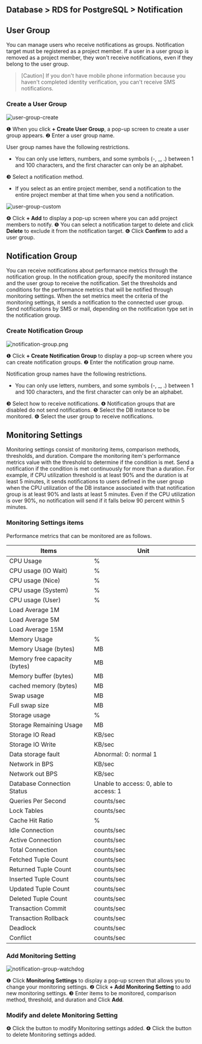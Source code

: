 ## Database > RDS for PostgreSQL > Notification

## User Group

You can manage users who receive notifications as groups. Notification target must be registered as a project member. If a user in a user group is removed as a project member, they won't receive notifications, even if they belong to the user group.

> [Caution]
> If you don't have mobile phone information because you haven't completed identity verification, you can't receive SMS notifications.

### Create a User Group

![user-group-create](https://static.toastoven.net/prod_rds_postgres/20240611/user-group-create-en.png)

❶ When you click **+ Create User Group**, a pop-up screen to create a user group appears.
❷ Enter a user group name.

User group names have the following restrictions.

* You can only use letters, numbers, and some symbols (-, _, .) between 1 and 100 characters, and the first character can only be an alphabet.

❸ Select a notification method.

* If you select as an entire project member, send a notification to the entire project member at that time when you send a notification.

![user-group-custom](https://static.toastoven.net/prod_rds_postgres/20240611/user-group-custom-en.png)

❹ Click **+ Add** to display a pop-up screen where you can add project members to notify.
❺ You can select a notification target to delete and click **Delete** to exclude it from the notification target.
❻ Click **Confirm** to add a user group.

## Notification Group

You can receive notifications about performance metrics through the notification group. In the notification group, specify the monitored instance and the user group to receive the notification. Set the thresholds and conditions for the performance metrics that will be notified through monitoring settings. When the set metrics meet the criteria of the monitoring settings, it sends a notification to the connected user group. Send notifications by SMS or mail, depending on the notification type set in the notification group.

### Create Notification Group

![notification-group.png](https://static.toastoven.net/prod_rds_postgres/20240611/notification-group-en.png)

❶ Click **+ Create Notification Group** to display a pop-up screen where you can create notification groups.
❷ Enter the notification group name.

Notification group names have the following restrictions.

* You can only use letters, numbers, and some symbols (-, _, .) between 1 and 100 characters, and the first character can only be an alphabet.

❸ Select how to receive notifications.
❹ Notification groups that are disabled do not send notifications.
❺ Select the DB instance to be monitored.
❻ Select the user group to receive notifications.

## Monitoring Settings

Monitoring settings consist of monitoring items, comparison methods, thresholds, and duration. Compare the monitoring item's performance metrics value with the threshold to determine if the condition is met. Send a notification if the condition is met continuously for more than a duration. For example, if CPU utilization threshold is at least 90% and the duration is at least 5 minutes, it sends notifications to users defined in the user group when the CPU utilization of the DB instance associated with that notification group is at least 90% and lasts at least 5 minutes. Even if the CPU utilization is over 90%, no notification will send if it falls below 90 percent within 5 minutes.

### Monitoring Settings items

Performance metrics that can be monitored are as follows.

| Items                         | Unit                 |
|----------------------------|--------------------|
| CPU Usage                    | %                  |
| CPU usage (IO Wait)           | %                  |
| CPU usage (Nice)              | %                  |
| CPU usage (System)            | %                  |
| CPU usage (User)              | %                  |
| Load Average 1M            |                    |
| Load Average 5M            |                    |
| Load Average 15M           |                    |
| Memory Usage                    | %                  |
| Memory Usage (bytes)               | MB                 |
| Memory free capacity (bytes)               | MB                 |
| Memory buffer (bytes)                | MB                 |
| cached memory (bytes)               | MB                 |
| Swap usage                     | MB                 |
| Full swap size                   | MB                 |
| Storage usage                | %                  |
| Storage Remaining Usage             | MB                 |
| Storage IO Read            | KB/sec             |
| Storage IO Write           | KB/sec             |
| Data storage fault                | Abnormal: 0: normal 1      |
| Network in BPS             | KB/sec             |
| Network out BPS            | KB/sec             |
| Database Connection Status | Unable to access: 0, able to access: 1 |
| Queries Per Second         | counts/sec         |
| Lock Tables                | counts/sec         |
| Cache Hit Ratio            | %                  |
| Idle Connection            | counts/sec         |
| Active Connection          | counts/sec         |
| Total Connection           | counts/sec         |
| Fetched Tuple Count        | counts/sec         |
| Returned Tuple Count       | counts/sec         |
| Inserted Tuple Count       | counts/sec         |
| Updated Tuple Count        | counts/sec         |
| Deleted Tuple Count        | counts/sec         |
| Transaction Commit         | counts/sec         |
| Transaction Rollback       | counts/sec         |
| Deadlock                   | counts/sec         |
| Conflict                   | counts/sec         |

### Add Monitoring Setting

![notification-group-watchdog](https://static.toastoven.net/prod_rds_postgres/20240611/notification-group-watchdog-en.png)

❶ Click **Monitoring Settings** to display a pop-up screen that allows you to change your monitoring settings.
❷ Click **+ Add Monitoring Setting** to add new monitoring settings.
❸ Enter items to be monitored, comparison method, threshold, and duration and Click **Add**.

### Modify and delete Monitoring Setting

❹ Click the button to modify Monitoring settings added.
❹ Click the button to delete Monitoring settings added.

